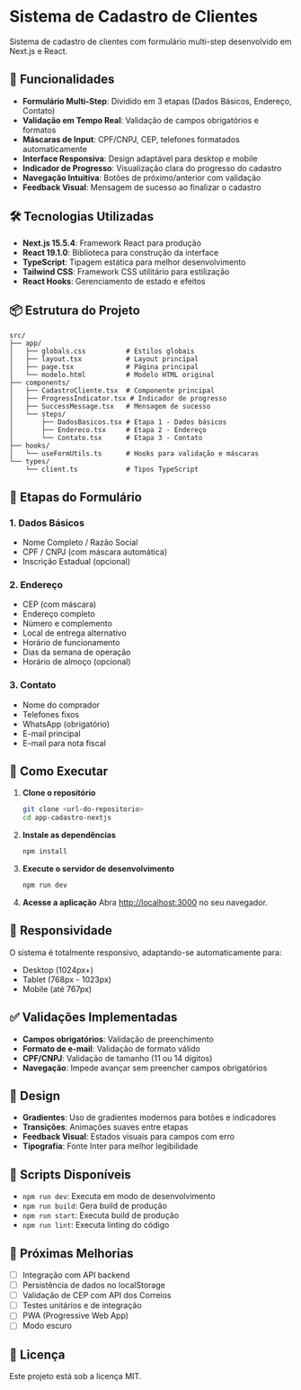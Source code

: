 # Sistema de Cadastro de Clientes

Sistema de cadastro de clientes com formulário multi-step desenvolvido em Next.js e React.

## 🚀 Funcionalidades

- **Formulário Multi-Step**: Dividido em 3 etapas (Dados Básicos, Endereço, Contato)
- **Validação em Tempo Real**: Validação de campos obrigatórios e formatos
- **Máscaras de Input**: CPF/CNPJ, CEP, telefones formatados automaticamente
- **Interface Responsiva**: Design adaptável para desktop e mobile
- **Indicador de Progresso**: Visualização clara do progresso do cadastro
- **Navegação Intuitiva**: Botões de próximo/anterior com validação
- **Feedback Visual**: Mensagem de sucesso ao finalizar o cadastro

## 🛠️ Tecnologias Utilizadas

- **Next.js 15.5.4**: Framework React para produção
- **React 19.1.0**: Biblioteca para construção da interface
- **TypeScript**: Tipagem estática para melhor desenvolvimento
- **Tailwind CSS**: Framework CSS utilitário para estilização
- **React Hooks**: Gerenciamento de estado e efeitos

## 📦 Estrutura do Projeto

```
src/
├── app/
│   ├── globals.css          # Estilos globais
│   ├── layout.tsx           # Layout principal
│   ├── page.tsx             # Página principal
│   └── modelo.html          # Modelo HTML original
├── components/
│   ├── CadastroCliente.tsx  # Componente principal
│   ├── ProgressIndicator.tsx # Indicador de progresso
│   ├── SuccessMessage.tsx   # Mensagem de sucesso
│   └── steps/
│       ├── DadosBasicos.tsx # Etapa 1 - Dados básicos
│       ├── Endereco.tsx     # Etapa 2 - Endereço
│       └── Contato.tsx      # Etapa 3 - Contato
├── hooks/
│   └── useFormUtils.ts      # Hooks para validação e máscaras
└── types/
    └── client.ts            # Tipos TypeScript
```

## 🎯 Etapas do Formulário

### 1. Dados Básicos

- Nome Completo / Razão Social
- CPF / CNPJ (com máscara automática)
- Inscrição Estadual (opcional)

### 2. Endereço

- CEP (com máscara)
- Endereço completo
- Número e complemento
- Local de entrega alternativo
- Horário de funcionamento
- Dias da semana de operação
- Horário de almoço (opcional)

### 3. Contato

- Nome do comprador
- Telefones fixos
- WhatsApp (obrigatório)
- E-mail principal
- E-mail para nota fiscal

## 🚀 Como Executar

1. **Clone o repositório**

   ```bash
   git clone <url-do-repositorio>
   cd app-cadastro-nextjs
   ```

2. **Instale as dependências**

   ```bash
   npm install
   ```

3. **Execute o servidor de desenvolvimento**

   ```bash
   npm run dev
   ```

4. **Acesse a aplicação**
   Abra [http://localhost:3000](http://localhost:3000) no seu navegador.

## 📱 Responsividade

O sistema é totalmente responsivo, adaptando-se automaticamente para:

- Desktop (1024px+)
- Tablet (768px - 1023px)
- Mobile (até 767px)

## ✅ Validações Implementadas

- **Campos obrigatórios**: Validação de preenchimento
- **Formato de e-mail**: Validação de formato válido
- **CPF/CNPJ**: Validação de tamanho (11 ou 14 dígitos)
- **Navegação**: Impede avançar sem preencher campos obrigatórios

## 🎨 Design

- **Gradientes**: Uso de gradientes modernos para botões e indicadores
- **Transições**: Animações suaves entre etapas
- **Feedback Visual**: Estados visuais para campos com erro
- **Tipografia**: Fonte Inter para melhor legibilidade

## 📄 Scripts Disponíveis

- `npm run dev`: Executa em modo de desenvolvimento
- `npm run build`: Gera build de produção
- `npm run start`: Executa build de produção
- `npm run lint`: Executa linting do código

## 🔮 Próximas Melhorias

- [ ] Integração com API backend
- [ ] Persistência de dados no localStorage
- [ ] Validação de CEP com API dos Correios
- [ ] Testes unitários e de integração
- [ ] PWA (Progressive Web App)
- [ ] Modo escuro

## 📝 Licença

Este projeto está sob a licença MIT.
